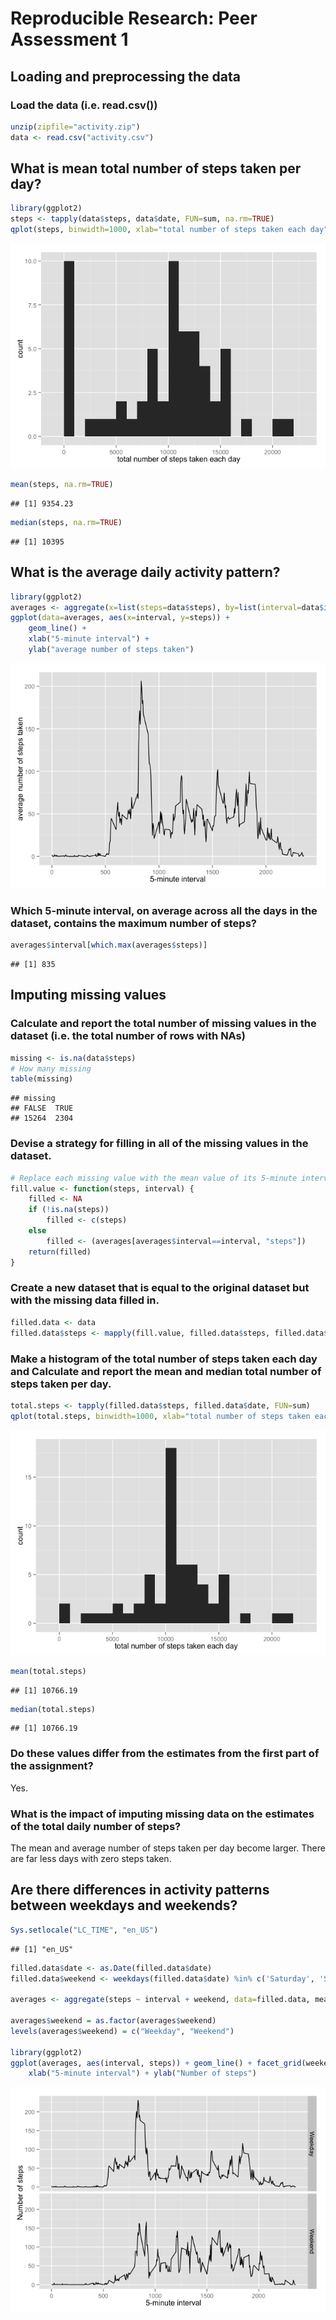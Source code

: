 # Reproducible Research: Peer Assessment 1


## Loading and preprocessing the data

### Load the data (i.e. read.csv())

```r
unzip(zipfile="activity.zip")
data <- read.csv("activity.csv")
```

## What is mean total number of steps taken per day?


```r
library(ggplot2)
steps <- tapply(data$steps, data$date, FUN=sum, na.rm=TRUE)
qplot(steps, binwidth=1000, xlab="total number of steps taken each day")
```

![](PA1_template_files/figure-html/unnamed-chunk-2-1.png) 

```r
mean(steps, na.rm=TRUE)
```

```
## [1] 9354.23
```

```r
median(steps, na.rm=TRUE)
```

```
## [1] 10395
```


## What is the average daily activity pattern?


```r
library(ggplot2)
averages <- aggregate(x=list(steps=data$steps), by=list(interval=data$interval), FUN=mean, na.rm=TRUE)
ggplot(data=averages, aes(x=interval, y=steps)) +
    geom_line() +
    xlab("5-minute interval") +
    ylab("average number of steps taken")
```

![](PA1_template_files/figure-html/unnamed-chunk-3-1.png) 

### Which 5-minute interval, on average across all the days in the dataset, contains the maximum number of steps?


```r
averages$interval[which.max(averages$steps)]
```

```
## [1] 835
```

## Imputing missing values

### Calculate and report the total number of missing values in the dataset (i.e. the total number of rows with NAs)


```r
missing <- is.na(data$steps)
# How many missing
table(missing)
```

```
## missing
## FALSE  TRUE 
## 15264  2304
```

### Devise a strategy for filling in all of the missing values in the dataset.


```r
# Replace each missing value with the mean value of its 5-minute interval
fill.value <- function(steps, interval) {
    filled <- NA
    if (!is.na(steps))
        filled <- c(steps)
    else
        filled <- (averages[averages$interval==interval, "steps"])
    return(filled)
}
```

### Create a new dataset that is equal to the original dataset but with the missing data filled in.

```r
filled.data <- data
filled.data$steps <- mapply(fill.value, filled.data$steps, filled.data$interval)
```

### Make a histogram of the total number of steps taken each day and Calculate and report the mean and median total number of steps taken per day. 


```r
total.steps <- tapply(filled.data$steps, filled.data$date, FUN=sum)
qplot(total.steps, binwidth=1000, xlab="total number of steps taken each day")
```

![](PA1_template_files/figure-html/unnamed-chunk-8-1.png) 

```r
mean(total.steps)
```

```
## [1] 10766.19
```

```r
median(total.steps)
```

```
## [1] 10766.19
```

### Do these values differ from the estimates from the first part of the assignment? 

Yes.

### What is the impact of imputing missing data on the estimates of the total daily number of steps?

The mean and average number of steps taken per day become larger. There are far less days with zero steps taken.


## Are there differences in activity patterns between weekdays and weekends?


```r
Sys.setlocale("LC_TIME", "en_US")
```

```
## [1] "en_US"
```

```r
filled.data$date <- as.Date(filled.data$date)
filled.data$weekend <- weekdays(filled.data$date) %in% c('Saturday', 'Sunday')

averages <- aggregate(steps ~ interval + weekend, data=filled.data, mean)

averages$weekend = as.factor(averages$weekend)
levels(averages$weekend) = c("Weekday", "Weekend")

library(ggplot2)
ggplot(averages, aes(interval, steps)) + geom_line() + facet_grid(weekend ~ .) +
    xlab("5-minute interval") + ylab("Number of steps")
```

![](PA1_template_files/figure-html/unnamed-chunk-9-1.png) 
